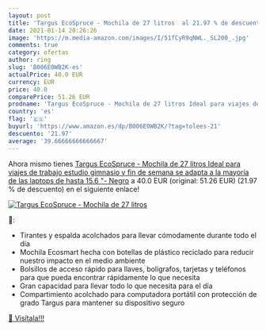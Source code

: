 ```yaml
---
layout: post
title: 'Targus EcoSpruce - Mochila de 27 litros  al 21.97 % de descuento'
date: 2021-01-14 20:26:26
image: 'https://m.media-amazon.com/images/I/51fCyR9qNWL._SL200_.jpg'
comments: true
category: ofertas
author: ring
slug: 'B006E0WB2K-es'
actualPrice: 40.0 EUR
currency: EUR
price: 40.0
comparePrice: 51.26 EUR
prodname: 'Targus EcoSpruce - Mochila de 27 litros Ideal para viajes de trabajo  estudio  gimnasio y fin de semana  se adapta a la mayoría de las laptops de hasta 15.6 "- Negro'
country: 'es'
flag: '🇪🇸'
buyurl: 'https://www.amazon.es/dp/B006E0WB2K/?tag=tolees-21'
descuento: '21.97'
average: '39.66666666666667'
---
```


Ahora mismo tienes [Targus EcoSpruce - Mochila de 27 litros Ideal para viajes de trabajo  estudio  gimnasio y fin de semana  se adapta a la mayoría de las laptops de hasta 15.6 "- Negro](https://www.amazon.es/dp/B006E0WB2K/?tag=tolees-21) a 40.0 EUR (original: 51.26 EUR) (21.97 %  de descuento) en el siguiente enlace!

[![Targus EcoSpruce - Mochila de 27 litros ](https://m.media-amazon.com/images/I/51fCyR9qNWL._SL200_.jpg)](https://www.amazon.es/dp/B006E0WB2K/?tag=tolees-21)

🔎:

- Tirantes y espalda acolchados para llevar cómodamente durante todo el día
- Mochila Ecosmart hecha con botellas de plástico reciclado para reducir nuestro impacto en el medio ambiente
- Bolsillos de acceso rápido para llaves, bolígrafos, tarjetas y teléfonos para que pueda encontrar rápidamente lo que necesita
- Gran capacidad para llevar todo lo que necesita para el día
- Compartimiento acolchado para computadora portátil con protección de grado Targus para mantener su dispositivo seguro

[🛒 Visítala!!!](https://www.amazon.es/dp/B006E0WB2K/?tag=tolees-21)
